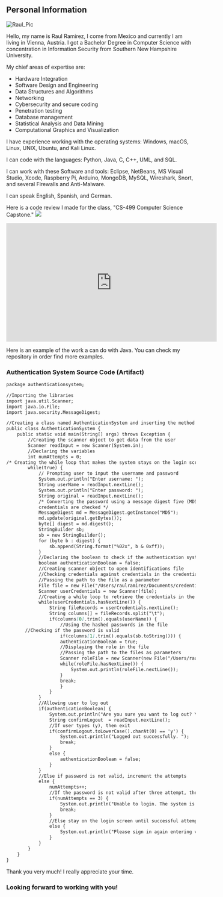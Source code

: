 ## Personal Information

![Raul_Pic](https://user-images.githubusercontent.com/62734127/97190924-9d89dd00-17a6-11eb-8ba1-5d8b713376a0.png)

Hello, my name is Raul Ramirez, I come from Mexico and currently I am living in Vienna, Austria. I got a Bachelor Degree in Computer Science with concentration in Information Security from Southern New Hampshire University. 

My chief areas of expertise are:

- Hardware Integration
- Software Design and Engineering
- Data Structures and Algorithms 
- Networking
- Cybersecurity and secure coding
- Penetration testing 
- Database management
- Statistical Analysis and Data Mining
- Computational Graphics and Visualization

I have experience working with the operating systems: Windows, macOS, Linux, UNIX, Ubuntu, and Kali Linux. 

I can code with the languages: Python, Java, C, C++, UML, and SQL.  

I can work with these Software and tools: Eclipse, NetBeans, MS Visual Studio, Xcode, Raspberry Pi, Arduino, MongoDB, MySQL, Wireshark, Snort, and several Firewalls and Anti-Malware.

I can speak English, Spanish, and German. 

Here is a code review I made for the class, "CS-499 Computer Science Capstone."
![](https://www.youtube.com/watch?v=nEl5QBWh8cA&feature=youtu.be)

 <iframe width="560" height="315" 
src="https://www.youtube.com/embed/nEl5QBWh8cA" 
frameborder="0" 
allow="accelerometer; autoplay; clipboard-write; encrypted-media; gyroscope; picture-in-picture" 
allowfullscreen></iframe>

Here is an example of the work a can do with Java. You can check my repository in order find more examples.

### Authentication System Source Code (Artifact)
 
```markdown
package authenticationsystem;

//Importing the libraries 
import java.util.Scanner;
import java.io.File;
import java.security.MessageDigest;

//Creating a class named AuthenticationSystem and inserting the method main along with the IOException 
public class AuthenticationSystem {
    public static void main(String[] args) throws Exception {
        //Creating the scanner object to get data from the user
        Scanner readInput = new Scanner(System.in);
        //Declaring the variables 
        int numAttempts = 0;
/* Creating the while loop that makes the system stays on the login screen until three unsuccessful attempts are made, a successful attempt is made, or user exits intentionally */
        while(true) {
            // Prompting user to input the username and password
            System.out.println("Enter username: ");
            String userName = readInput.nextLine();
            System.out.println("Enter password: ");  
            String original = readInput.nextLine();
            /* Converting the password using a message digest five (MD5) hash so the 
            credentials are checked */
            MessageDigest md = MessageDigest.getInstance("MD5");
            md.update(original.getBytes());
            byte[] digest = md.digest();
            StringBuilder sb;
            sb = new StringBuilder();
            for (byte b : digest) {
                sb.append(String.format("%02x", b & 0xff));
            }
            //Declaring the boolean to check if the authentication system is true or false
            boolean authenticationBoolean = false;
            //Creating scanner object to open identifications file
            //Checking credentials against credentials in the credentials file
            //Passing the path to the file as a parameter
            File file = new File("/Users/raulramirez/Documents/credentials.txt");
            Scanner userCredentials = new Scanner(file);
            //Creating a while loop to retrieve the credentials in the file
            while(userCredentials.hasNextLine()) {
                String fileRecords = userCredentials.nextLine();
                String columns[] = fileRecords.split("\t");               
                if(columns[0].trim().equals(userName)) {
                    //Using the hashed passwords in the file
       //Checking if the password is valid
                    if(columns[1].trim().equals(sb.toString())) { 
                    authenticationBoolean = true;
                    //Displaying the role in the file
                    //Passing the path to the files as parameters
                    Scanner roleFile = new Scanner(new File("/Users/raulramirez/Documents/"+ columns[3].trim()+ ".txt"));
                    while(roleFile.hasNextLine()) {
                        System.out.println(roleFile.nextLine());
                    }
                    break;
                    }   
                }
            }
            //Allowing user to log out 
            if(authenticationBoolean) {
                System.out.println("Are you sure you want to log out? Yes (y) No (n): ");
                String confirmLogout  = readInput.nextLine();
                //If user types (y), then exit
                if(confirmLogout.toLowerCase().charAt(0) == 'y') {
                    System.out.println("Logged out successfully. ");
                    break;
                }
                else {
                    authenticationBoolean = false;
                }
            }
            //Else if password is not valid, increment the attempts
            else {
                numAttempts++;
                //If the password is not valid after three attempt, then print the following message
                if(numAttempts == 3) {
                    System.out.println("Unable to login. The system is shutting down");
                    break;
                }
                //Else stay on the login screen until successful attempt
                else {
                    System.out.println("Please sign in again entering valid credentials!");     
                }
            }
        }
    }
}

```


Thank you very much! I really appreciate your time. 

### Looking forward to working with you! 

